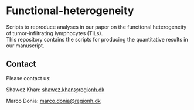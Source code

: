 # Functional-heterogeneity
Scripts to reproduce analyses in our paper on the functional heterogeneity of tumor-infiltrating lymphocytes (TILs).  
This repository contains the scripts for producing the quantitative results in our manuscript.


## Contact
Please contact us:

Shawez Khan: shawez.khan@regionh.dk

Marco Donia: marco.donia@regionh.dk
